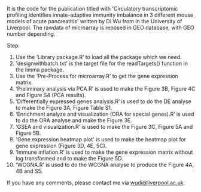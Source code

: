 It is the code for the publication titled with 'Circulatory transcriptomic profiling identifies innate-adaptive immunity imbalance in 3 different mouse models of acute pancreatitis' written by Di Wu from in the University of Liverpool. 
The rawdata of microarray is reposed in GEO database, with GEO number depending.

Step:
1.	Use the ‘Library package.R’ to load all the package which we need.
2.	'designwithbatch.txt' is the target file for the readTargets() function in the limma package.
3.	Use the ‘Pre-Process for microarray.R’ to get the gene expression matrix.
4.	‘Preliminary analysis via PCA.R’ is used to make the Figure 3B, Figure 4C and Figure S4 (PCA results).
5.	‘Differentially expressed genes analysis.R’ is used to do the DE analyse to make the Figure 3A, Figure Table S1.
6.	‘Enrichment analyze and visualization (ORA for special genes).R’ is used to do the ORA analyse and make the Figure 3E.
7.	‘GSEA and visualization.R’ is used to make the Figure 3C, Figure 5A and Figure 5B.
8.	'Gene expression heatmap plot' is used to make the heatmap plot for gene expression (Figure 3D, 4E, 5C).
9.	‘Immune inflation.R’ is used to make the gene expression matrix without log transformed and to make the Figure 5D.
10.	'WCGNA.R' is used to do the WCGNA analyse to produce the Figure 4A, 4B and S5.

If you have any comments, please contact me via wudi@liverpool.ac.uk

<!---
Pancreatologist/Pancreatologist is a ✨ special ✨ repository because its `README.md` (this file) appears on your GitHub profile.
You can click the Preview link to take a look at your changes.
--->

